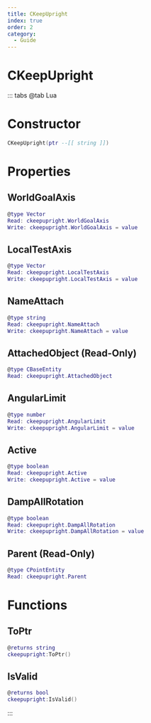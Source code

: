 ```yaml
---
title: CKeepUpright
index: true
order: 2
category:
  - Guide
---
```


# CKeepUpright

::: tabs
@tab Lua
# Constructor
```lua
CKeepUpright(ptr --[[ string ]])
```
# Properties
## WorldGoalAxis 
```lua
@type Vector
Read: ckeepupright.WorldGoalAxis
Write: ckeepupright.WorldGoalAxis = value
```
## LocalTestAxis 
```lua
@type Vector
Read: ckeepupright.LocalTestAxis
Write: ckeepupright.LocalTestAxis = value
```
## NameAttach 
```lua
@type string
Read: ckeepupright.NameAttach
Write: ckeepupright.NameAttach = value
```
## AttachedObject (Read-Only)
```lua
@type CBaseEntity
Read: ckeepupright.AttachedObject
```
## AngularLimit 
```lua
@type number
Read: ckeepupright.AngularLimit
Write: ckeepupright.AngularLimit = value
```
## Active 
```lua
@type boolean
Read: ckeepupright.Active
Write: ckeepupright.Active = value
```
## DampAllRotation 
```lua
@type boolean
Read: ckeepupright.DampAllRotation
Write: ckeepupright.DampAllRotation = value
```
## Parent (Read-Only)
```lua
@type CPointEntity
Read: ckeepupright.Parent
```
# Functions
## ToPtr
```lua
@returns string
ckeepupright:ToPtr()
```
## IsValid
```lua
@returns bool
ckeepupright:IsValid()
```

:::